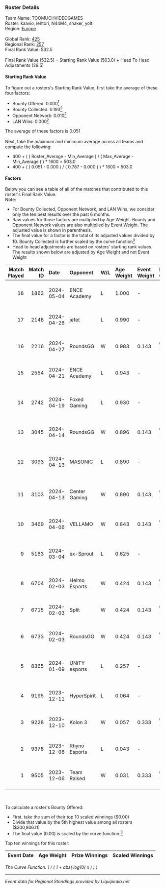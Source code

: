 ### Roster Details<br />
Team Name: TOOMUCHVIDEOGAMES<br />
Roster: kaavio, lehtori, N44M4, shaker, yolt<br />
Region: [Europe]( ../standings_europe.md)<br />
<br />
Global Rank: [425](../standings_global.md)<br />
Regional Rank: [257]( ../standings_europe.md)<br />
Final Rank Value:  532.5<br />
<br />
Final Rank Value (532.5) = Starting Rank Value (503.0) + Head To Head Adjustments (29.5)<br />

#### Starting Rank Value<br />
To figure out a rosters's Starting Rank Value, first take the average of these four factors:<br />
- Bounty Offered: 0.000[<sup>1</sup>](#table2)
- Bounty Collected: 0.193[<sup>2</sup>](#table1)
- Opponent Network: 0.010[<sup>2</sup>](#table1)
- LAN Wins: 0.000[<sup>2</sup>](#table1)

The average of these factors is 0.051<br />
<br />
Next, take the maximum and minimum average across all teams and compute the following:<br />
- 400 + ( ( Roster_Average - Min_Average ) / ( Max_Average - Min_Average ) ) * 1600 = 503.0
- 400 + ( ( 0.051 - 0.000 ) / ( 0.787 - 0.000 ) ) * 1600 = 503.0


#### Factors<br />
Below you can see a table of all of the matches that contributed to this roster's Final Rank Value.<br />
Note:<br />

- For Bounty Collected, Opponent Network, and LAN Wins, we consider only the ten best results over the past 6 months.
- Raw values for those factors are multiplied by Age Weight. Bounty and Opponent Network values are also multiplied by Event Weight. The adjusted value is shown in parenthesis.
- The final value for a factor is the total of its adjusted values divided by 10. Bounty Collected is further scaled by the curve function[<sup>3</sup>](#curveFunction)
- Head to head adjustments are based on rosters' starting rank values. The results shown below are adjusted by Age Weight and not Event Weight
<span id="table1"></span><br />


| Match Played | Match ID | Date       | Opponent      | W/L | Age Weight | Event Weight | Bounty Collected | Opponent Network | LAN Wins  | H2H Adj. | Roster                                   |
| -: | -: | :- | :- | :- | :- | :- | :- | :- | :- | -: | :- |
|           18 |     1863 | 2024-05-04 | ENCE Academy  | L   | 1.000      | -            | -                | -                | -         |    -6.11 | kaavio, lehtori, N44M4, shaker, yolt     |
|           17 |     2148 | 2024-04-28 | jefet         | L   | 0.990      | -            | -                | -                | -         |    -9.53 | kaavio, lehtori, N44M4, shaker, yolt     |
|           16 |     2216 | 2024-04-27 | RoundsGG      | W   | 0.983      | 0.143        | 0.000 (0.000)    | 0.251 (0.035)    | 0 (0.000) |    19.72 | kaavio, lehtori, N44M4, shaker, yolt     |
|           15 |     2554 | 2024-04-21 | ENCE Academy  | L   | 0.943      | -            | -                | -                | -         |    -4.46 | kaavio, lehtori, N44M4, shaker, yolt     |
|           14 |     2742 | 2024-04-19 | Foxed Gaming  | L   | 0.930      | -            | -                | -                | -         |   -18.39 | kaavio, shaker, STOVVE, weaNd, yolt      |
|           13 |     3045 | 2024-04-14 | RoundsGG      | W   | 0.896      | 0.143        | 0.000 (0.000)    | 0.251 (0.032)    | 0 (0.000) |    17.52 | kaavio, lehtori, N44M4, shaker, yolt     |
|           12 |     3093 | 2024-04-13 | MASONIC       | L   | 0.890      | -            | -                | -                | -         |    -3.74 | kaavio, lehtori, shaker, Villeboe, yolt  |
|           11 |     3103 | 2024-04-13 | Center Gaming | W   | 0.890      | 0.143        | 0.000 (0.000)    | 0.018 (0.002)    | 0 (0.000) |     8.73 | kaavio, lehtori, shaker, Villeboe, yolt  |
|           10 |     3469 | 2024-04-06 | VELLAMO       | W   | 0.843      | 0.143        | 0.000 (0.000)    | 0.000 (0.000)    | 0 (0.000) |     8.73 | kaavio, lehtori, N44M4, shaker, yolt     |
|            9 |     5163 | 2024-03-04 | ex-Sprout     | L   | 0.625      | -            | -                | -                | -         |    -6.48 | kaavio, lehtori, N44M4, shaker, VORMISTO |
|            8 |     6704 | 2024-02-03 | Heimo Esports | W   | 0.424      | 0.143        | 0.011 (0.001)    | 0.217 (0.013)    | 0 (0.000) |    10.18 | N44M4, shaker, STOVVE, ykis, yolt        |
|            7 |     6715 | 2024-02-03 | Split         | W   | 0.424      | 0.143        | 0.000 (0.000)    | 0.012 (0.001)    | 0 (0.000) |     4.77 | N44M4, shaker, STOVVE, ykis, yolt        |
|            6 |     6733 | 2024-02-03 | RoundsGG      | W   | 0.424      | 0.143        | 0.000 (0.000)    | 0.251 (0.015)    | 0 (0.000) |     8.76 | N44M4, shaker, STOVVE, ykis, yolt        |
|            5 |     8365 | 2024-01-09 | UNiTY esports | L   | 0.257      | -            | -                | -                | -         |    -0.70 | kaavio, lehtori, shaker, VORMISTO, yolt  |
|            4 |     9195 | 2023-12-11 | HyperSpirit   | L   | 0.064      | -            | -                | -                | -         |    -0.40 | kaavio, lehtori, N44M4, shaker, yolt     |
|            3 |     9228 | 2023-12-10 | Kolon 3       | W   | 0.057      | 0.333        | 0.000 (0.000)    | 0.001 (0.000)    | 0 (0.000) |     0.65 | kaavio, lehtori, N44M4, shaker, yolt     |
|            2 |     9378 | 2023-12-08 | Rhyno Esports | L   | 0.043      | -            | -                | -                | -         |    -0.06 | kaavio, lehtori, N44M4, shaker, yolt     |
|            1 |     9505 | 2023-12-06 | Team Raised   | W   | 0.031      | 0.333        | 0.000 (0.000)    | 0.001 (0.000)    | 0 (0.000) |     0.35 | kaavio, lehtori, N44M4, shaker, yolt     |

<br />
<span id="table2"></span><br />
To calculate a roster's Bounty Offered:<br />

- First, take the sum of their top 10 scaled winnings ($0.00)
- Divide that value by the 5th highest value among all rosters ($300,806.11)
- The final value (0.00) is scaled by the curve function.[<sup>3</sup>](#curveFunction)

Top ten winnings for this roster:<br />

| Event Date | Age Weight | Prize Winnings | Scaled Winnings |
| :- | -: | :- | :- |


<span id="curveFunction"></span>_The Curve Function: 1 / ( 1 + abs( log10( x ) ) )_<br />

---
_Event data for Regional Standings provided by Liquipedia.net_<br />
